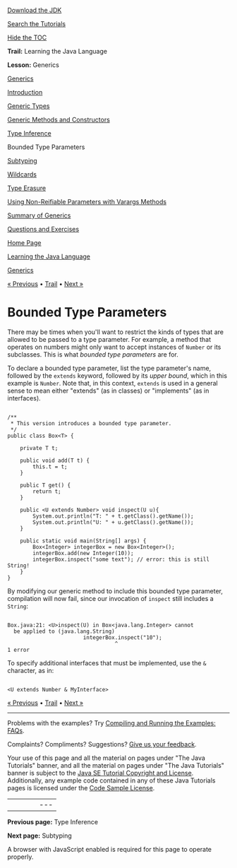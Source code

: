 [Download
the JDK](http://java.sun.com/javase/6/download.jsp)
  
[Search the
Tutorials](../../search.html)
  
[Hide the TOC](javascript:toggleLeft())

**Trail:** Learning the Java Language
  
**Lesson:** Generics

[Generics](index.html)

[Introduction](generics.html)

[Generic Types](gentypes.html)

[Generic Methods and Constructors](genmethods.html)

[Type Inference](gentypeinference.html)

Bounded Type Parameters

[Subtyping](subtyping.html)

[Wildcards](wildcards.html)

[Type Erasure](erasure.html)

[Using Non-Reifiable Parameters with Varargs Methods](non-reifiable-varargs-type.html)

[Summary of Generics](summarygenerics.html)

[Questions and Exercises](QandE/generics-questions.html)

[Home Page](../../index.html)
>
[Learning the Java Language](../index.html)
>
[Generics](index.html)

[« Previous](gentypeinference.html) • [Trail](../TOC.html) • [Next »](subtyping.html)

# Bounded Type Parameters

There may be times when you'll want to restrict the kinds of
types that are allowed to be passed to a type parameter. For example, a
method that
operates on numbers might only want to accept instances of `Number` or its
subclasses.
This is what *bounded type parameters* are for.

To declare a bounded type parameter, list the type parameter's name, followed by the `extends` keyword, followed by its *upper bound*, which in this example is `Number`. Note that, in this context, `extends` is used in a general sense to mean either "extends" (as in classes) or "implements" (as in interfaces).

```

/**
 * This version introduces a bounded type parameter.
 */
public class Box<T> {

    private T t;          

    public void add(T t) {
        this.t = t;
    }

    public T get() {
        return t;
    }

    public <U extends Number> void inspect(U u){
        System.out.println("T: " + t.getClass().getName());
        System.out.println("U: " + u.getClass().getName());
    }

    public static void main(String[] args) {
        Box<Integer> integerBox = new Box<Integer>();
        integerBox.add(new Integer(10));
        integerBox.inspect("some text"); // error: this is still String! 
    }
}

```

By modifying our generic method to include this bounded type parameter,
compilation will now fail, since our invocation of `inspect`
still includes a `String`:

```

Box.java:21: <U>inspect(U) in Box<java.lang.Integer> cannot
  be applied to (java.lang.String)
                        integerBox.inspect("10");
                                  ^
1 error

```

To specify additional interfaces that must be implemented, use the `&` character, as in:   

```

<U extends Number & MyInterface>

```

[« Previous](gentypeinference.html)
•
[Trail](../TOC.html)
•
[Next »](subtyping.html)

---

Problems with the examples? Try [Compiling and Running
the Examples: FAQs](../../information/run-examples.html).
  
Complaints? Compliments? Suggestions? [Give
us your feedback](http://download.oracle.com/javase/feedback.html).

Your use of this page and all the material on pages under "The Java Tutorials" banner,
and all the material on pages under "The Java Tutorials" banner is subject to the [Java SE Tutorial Copyright
and License](../../information/license.html).
Additionally, any example code contained in any of these Java
Tutorials pages is licensed under the
[Code
Sample License](http://developers.sun.com/license/berkeley_license.html).

|  |  |  |  |  |
| --- | --- | --- | --- | --- |
| |  |  | | --- | --- | | duke image | Oracle logo | | [About Oracle](http://www.oracle.com/us/corporate/index.html) | [Oracle Technology Network](http://www.oracle.com/technology/index.html) | [Terms of Service](https://www.samplecode.oracle.com/servlets/CompulsoryClickThrough?type=TermsOfService) | Copyright © 1995, 2011 Oracle and/or its affiliates. All rights reserved. |

**Previous page:** Type Inference
  
**Next page:** Subtyping




A browser with JavaScript enabled is required for this page to operate properly.